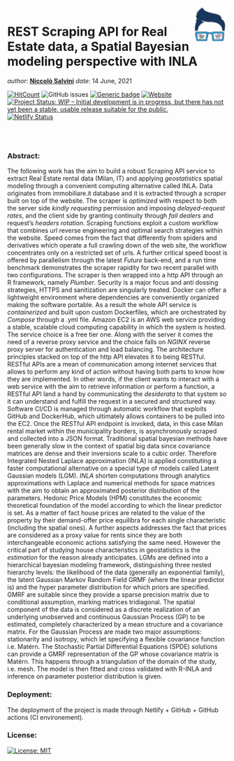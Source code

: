 
<!-- README.md is generated from README.Rmd. Please edit that file - rmarkdown::render('README.Rmd', output_format = 'github_document', output_file = 'README.md') -->

<img src="images/logo/logo.png" align="right" height="80"/>

# REST Scraping API for Real Estate data, a Spatial Bayesian modeling perspective with INLA

*author*: [**Niccolò Salvini**](https://niccolosalvini.netlify.app/)
*date*: 14 June, 2021

[![HitCount](http://hits.dwyl.com/NiccoloSalvini/NiccoloSalvini%20/%20Thesis.svg)](http://hits.dwyl.com/NiccoloSalvini/NiccoloSalvini%20/%20Thesis)
<img src="https://img.shields.io/github/issues-raw/NiccoloSalvini/thesis" alt="GitHub issues"/>
[![Generic
badge](https://img.shields.io/badge/Github%20Pages%20Deploy-PASSING-%3CCOLOR%3E.svg)](https://shields.io/)
[![Website](https://img.shields.io/website-up-down-green-red/https/naereen.github.io.svg)](https://niccolosalvini.github.io/Thesis/)
<a href="https://www.repostatus.org/#wip"><img src="https://www.repostatus.org/badges/latest/wip.svg" alt="Project Status: WIP – Initial development is in progress, but there has not yet been a stable, usable release suitable for the public."/>
</a> [![Netlify
Status](https://api.netlify.com/api/v1/badges/6d5dad0e-716a-4995-ac8f-bcbf35a4bfe6/deploy-status)](https://app.netlify.com/sites/nsmasterthesis/deploys)

<br> <br>

### Abstract:

The following work has the aim to build a robust Scraping API service to
extract Real Estate rental data (Milan, IT) and applying *geostatistics*
spatial modeling through a convenient computing alternative called INLA.
Data originates from immobiliare.it database and it is extracted through
a *scraper* built on top of the website. The scraper is *optimized* with
respect to both the server side *kindly requesting* permission and
imposing *delayed-request rates*, and the client side by granting
continuity through *fail dealers* and request’s *headers rotation*.
Scraping functions exploit a custom workflow that combines url reverse
engineering and optimal search strategies within the website. Speed
comes from the fact that differently from spiders and derivatives which
operate a full crawling down of the web site, the workflow concentrates
only on a restricted set of urls. A further critical speed boost is
offered by parallelism through the latest *Future* back-end, and a run
time benchmark demonstrates the scraper rapidity for two recent parallel
with two configurations. The scraper is then wrapped into a http API
through an R framework, namely *Plumber*. Security is a major focus and
anti dossing strategies, HTTPS and sanitization are singularly treated.
Docker can offer a lightweight environment where dependencies are
conveniently organized making the software portable. As a result the
whole API service is *containerized* and built upon custom Dockerfiles,
which are orchestrated by *Compose* through a .yml file. Amazon EC2 is
an AWS web service providing a stable, scalable cloud computing
capability in which the system is hosted. The service choice is a free
tier one. Along with the server it comes the need of a reverse proxy
service and the choice falls on *NGINX* reverse proxy server for
authentication and load balancing. The architecture principles stacked
on top of the http API elevates it to being RESTful. RESTful APIs are a
mean of communication among internet services that allows to perform any
kind of action without having both parts to know how they are
implemented. In other words, if the client wants to interact with a web
service with the aim to retrieve information or perform a function, a
RESTful API land a hand by communicating the *desiderata* to that system
so it can understand and fulfill the request in a secured and structured
way. Software CI/CD is managed through automatic workflow that exploits
GitHub and DockerHub, which ultimately allows containers to be pulled
into the EC2. Once the RESTful API endpoint is invoked, data, in this
case Milan rental market within the municipality borders, is
asynchronously scraped and collected into a JSON format. Traditional
spatial bayesian methods have been generally slow in the context of
spatial big data since covariance matrices are dense and their
inversions scale to a cubic order. Therefore Integrated Nested Laplace
approximation (INLA) is applied constituting a faster computational
alternative on a special type of models called Latent Gaussian models
(LGM). *INLA* shorten computations through analytics approximations with
Laplace and numerical methods for space matrices with the aim to obtain
an approximated posterior distribution of the parameters. Hedonic Price
Models (HPM) constitutes the economic theoretical foundation of the
model according to which the linear predictor is set. As a matter of
fact house prices are related to the value of the property by their
demand-offer price equilibra for each single characteristic (including
the spatial ones). A further aspects addresses the fact that prices are
considered as a proxy value for rents since they are both
interchangeable economic actions satisfying the same need. However the
critical part of studying house characteristics in geostatistics is the
*estimation* for the reason already anticipates. LGMs are defined into a
hierarchical bayesian modeling framework, distinguishing three nested
hierarchy levels: the likelihood of the data (generally an exponential
family), the latent Gaussian Markov Random Field GRMF (where the linear
predictor is) and the hyper parameter distribution for which priors are
specified. GMRF are suitable since they provide a sparse precision
matrix due to conditional assumption, marking matrices tridiagonal. The
spatial component of the data is considered as a discrete realization of
an underlying unobserved and continuous Gaussian Process (GP) to be
estimated, completely characterized by a mean structure and a covariance
matrix. For the Gaussian Process are made two major assumptions:
stationarity and isotropy, which let specifying a flexible covariance
function i.e. Matérn. The Stochastic Partial Differential Equations
(SPDE) solutions can provide a GMRF representation of the GP whose
covariance matrix is Matérn. This happens through a triangulation of the
domain of the study, i.e. mesh. The model is then fitted and cross
validated with R-INLA and inference on parameter posterior distribution
is given.

### Deployment:

The deployment of the project is made through Netlify + GitHub + GitHub
actions (CI environement).

### License:

[![License:
MIT](https://img.shields.io/badge/License-MIT-yellow.svg)](https://opensource.org/licenses/MIT)
